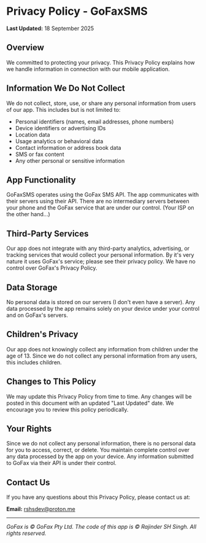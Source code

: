 # Privacy Policy - GoFaxSMS

**Last Updated:** 18 September 2025

## Overview

We committed to protecting your privacy. This Privacy Policy explains how we handle information in connection with our mobile application.

## Information We Do Not Collect

We do not collect, store, use, or share any personal information from users of our app. This includes but is not limited to:

- Personal identifiers (names, email addresses, phone numbers)
- Device identifiers or advertising IDs
- Location data
- Usage analytics or behavioral data
- Contact information or address book data
- SMS or fax content
- Any other personal or sensitive information

## App Functionality

GoFaxSMS operates using the GoFax SMS API. The app communicates with their servers using their API. There are no intermediary servers between your phone and the GoFax service that are under our control. (Your ISP on the other hand...)

## Third-Party Services

Our app does not integrate with any third-party analytics, advertising, or tracking services that would collect your personal information. By it's very nature it uses GoFax's service; please see their privacy policy. We have no control over GoFax's Privacy Policy.

## Data Storage

No personal data is stored on our servers (I don't even have a server). Any data processed by the app remains solely on your device under your control and on GoFax's servers.

## Children's Privacy

Our app does not knowingly collect any information from children under the age of 13. Since we do not collect any personal information from any users, this includes children.

## Changes to This Policy

We may update this Privacy Policy from time to time. Any changes will be posted in this document with an updated "Last Updated" date. We encourage you to review this policy periodically.

## Your Rights

Since we do not collect any personal information, there is no personal data for you to access, correct, or delete. You maintain complete control over any data processed by the app on your device. Any information submitted to GoFax via their API is under their control.

## Contact Us

If you have any questions about this Privacy Policy, please contact us at:

**Email:** rshsdev@proton.me

---

*GoFax is © GoFax Pty Ltd. The code of this app is © Rajinder SH Singh. All rights reserved.*
